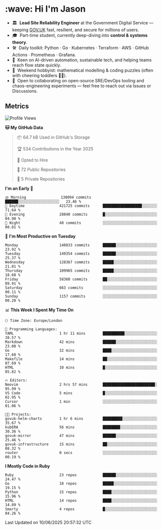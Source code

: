 <h1 align="left" id="jason-title">:wave: Hi I'm Jason</h1>

- 🏛️ &nbsp;**Lead Site Reliability Engineer** at the Government Digital Service — keeping [GOV.UK](https://www.gov.uk/) fast, resilient, and secure for millions of users.  
- 🎓 &nbsp;Part-time student, currently deep-diving into **control & systems theory**.  
- 🛠️ &nbsp;Daily toolkit: Python · Go · Kubernetes · Terraform · AWS · GitHub Actions · Prometheus · Grafana.  
- 🌱 &nbsp;Keen on AI-driven automation, sustainable tech, and helping teams reach flow state quickly.  
- 🧩 &nbsp;Weekend hobbyist: mathematical modelling & coding puzzles (often with cheering toddlers 👶👶). 
- 🤝 &nbsp;Open to collaborating on open-source SRE/DevOps tooling and chaos-engineering experiments — feel free to reach out via Issues or Discussions.


<h2>Metrics</h2>

<!--START_SECTION:waka-->
![Profile Views](http://img.shields.io/badge/Profile%20Views-0-blue)

**🐱 My GitHub Data** 

> 📦 64.7 kB Used in GitHub's Storage 
 > 
> 🏆 534 Contributions in the Year 2025
 > 
> 💼 Opted to Hire
 > 
> 📜 72 Public Repositories 
 > 
> 🔑 5 Private Repositories 
 > 
**I'm an Early 🐤** 

```text
🌞 Morning                138094 commits      ██████░░░░░░░░░░░░░░░░░░░   23.46 % 
🌆 Daytime                421725 commits      ██████████████████░░░░░░░   71.64 % 
🌃 Evening                28840 commits       █░░░░░░░░░░░░░░░░░░░░░░░░   04.90 % 
🌙 Night                  40 commits          ░░░░░░░░░░░░░░░░░░░░░░░░░   00.01 % 
```
📅 **I'm Most Productive on Tuesday** 

```text
Monday                   140833 commits      ██████░░░░░░░░░░░░░░░░░░░   23.92 % 
Tuesday                  149354 commits      ██████░░░░░░░░░░░░░░░░░░░   25.37 % 
Wednesday                128367 commits      █████░░░░░░░░░░░░░░░░░░░░   21.81 % 
Thursday                 109965 commits      █████░░░░░░░░░░░░░░░░░░░░   18.68 % 
Friday                   58360 commits       ██░░░░░░░░░░░░░░░░░░░░░░░   09.91 % 
Saturday                 663 commits         ░░░░░░░░░░░░░░░░░░░░░░░░░   00.11 % 
Sunday                   1157 commits        ░░░░░░░░░░░░░░░░░░░░░░░░░   00.20 % 
```


📊 **This Week I Spent My Time On** 

```text
🕑︎ Time Zone: Europe/London

💬 Programming Languages: 
YAML                     1 hr 11 mins        ██████████░░░░░░░░░░░░░░░   38.57 % 
Markdown                 42 mins             ██████░░░░░░░░░░░░░░░░░░░   23.08 % 
Go                       32 mins             ████░░░░░░░░░░░░░░░░░░░░░   17.68 % 
Makefile                 14 mins             ██░░░░░░░░░░░░░░░░░░░░░░░   07.69 % 
HTML                     10 mins             █░░░░░░░░░░░░░░░░░░░░░░░░   05.82 % 

🔥 Editors: 
Neovim                   2 hrs 57 mins       ████████████████████████░   95.99 % 
VS Code                  5 mins              █░░░░░░░░░░░░░░░░░░░░░░░░   02.95 % 
Cursor                   1 min               ░░░░░░░░░░░░░░░░░░░░░░░░░   01.06 % 

🐱‍💻 Projects: 
govuk-helm-charts        1 hr 6 mins         █████████░░░░░░░░░░░░░░░░   35.67 % 
kubERA                   56 mins             ████████░░░░░░░░░░░░░░░░░   30.36 % 
govuk-mirror             47 mins             ██████░░░░░░░░░░░░░░░░░░░   25.46 % 
govuk-infrastructure     15 mins             ██░░░░░░░░░░░░░░░░░░░░░░░   08.32 % 
router                   0 secs              ░░░░░░░░░░░░░░░░░░░░░░░░░   00.19 % 
```

**I Mostly Code in Ruby** 

```text
Ruby                     23 repos            ██████░░░░░░░░░░░░░░░░░░░   24.47 % 
Go                       18 repos            █████░░░░░░░░░░░░░░░░░░░░   19.15 % 
Python                   15 repos            ████░░░░░░░░░░░░░░░░░░░░░   15.96 % 
HTML                     14 repos            ████░░░░░░░░░░░░░░░░░░░░░   14.89 % 
Smarty                   4 repos             █░░░░░░░░░░░░░░░░░░░░░░░░   04.26 % 
```




 Last Updated on 10/06/2025 20:57:32 UTC
<!--END_SECTION:waka-->

<!-- links -->

[issues page]: https://github.com/jasonBirchall/jasonBirchall/issues "jasonBirchall/issues"
